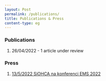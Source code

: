 ```yaml
---
layout: Post
permalink: /publications/
title: Publications & Press
content-type: eg
---
```



### Publications 
1. 26/04/2022 - 1 article under review


### Press
1. [13/5/2022 SiOHCA na konferenci EMS 2022](https://www.um.si/objava/siohca-na-konferenci-ems-2022/)
